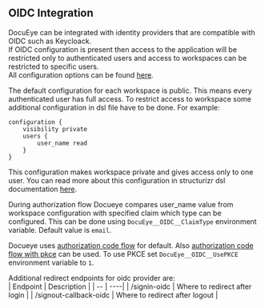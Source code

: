 ## OIDC Integration

DocuEye can be integrated with identity providers that are compatible with OIDC such as Keycloack.  
If OIDC configuration is present then access to the application will be restricted only to authenticated users and access to workspaces can be restricted to specific users.  
All configuration options can be found [here](0005-configuration.md).  

The default configuration for each workspace is public. This means every authenticated user has full access. To restrict access to workspace some additional configuration in dsl file have to be done. For example:  
```
configuration {
    visibility private
    users {
        user_name read
    }
}
```
This configuration makes workspace private and gives access only to one user. You can read more about this configuration in structurizr dsl documentation [here](https://docs.structurizr.com/dsl/language#configuration).  

During authorization flow Docueye compares user_name value from workspace configuration with specified claim which type can be configured. This can be done using `DocuEye__OIDC__ClaimType` environment variable. Default value is `email`. 

Docueye uses [authorization code flow](https://auth0.com/docs/get-started/authentication-and-authorization-flow/authorization-code-flow) for default. Also [authorization code flow with pkce](https://auth0.com/docs/get-started/authentication-and-authorization-flow/authorization-code-flow-with-pkce) can be used. To use PKCE set `DocuEye__OIDC__UsePKCE` environment variable to `1`.

Additional redirect endpoints for oidc provider are:  
| Endpoint | Description |
| -- | ----|
| /signin-oidc | Where to redirect after login |
| /signout-callback-oidc | Where to redirect after logout |








